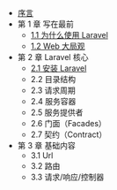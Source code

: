 * [序言](preface)
* 第 1 章 写在最前
    * [1.1 为什么使用 Laravel](chapter01/why_laravel)
    * [1.2 Web 大局观](chapter01/overview)
* 第 2 章 Laravel 核心
    * [2.1 安装 Laravel](chapter02/install)
    * 2.2 目录结构
    * 2.3 请求周期
    * 2.4 服务容器
    * 2.5 服务提供者
    * 2.6 门面（Facades）
    * 2.7 契约（Contract）
* 第 3 章 基础内容
    * 3.1 Url
    * 3.2 路由
    * 3.3 请求/响应/控制器